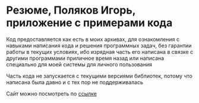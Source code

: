 # Резюме, Поляков Игорь, приложение с примерами кода

Код предоставляется как есть в моих архивах, для ознакомления с навыками написания кода и решения программных задач, без гарантии работы в текущих условиях, ибо изрядная часть его написана в связке с другими программами приличное время назад или написана специально для моей системы для личного пользования

Часть кода не запускается с текущими версиями библиотек, потому что написана была давно и с тех пор не поддерживалась

Сайт можно посмотреть по [ссылке](https://ranhum.github.io/Resume/Сайт%20о%20BTS%20(учебное%20задание,%20статичный%20хостинг,%20заданная%20преподавателем%20архитектура)/)
